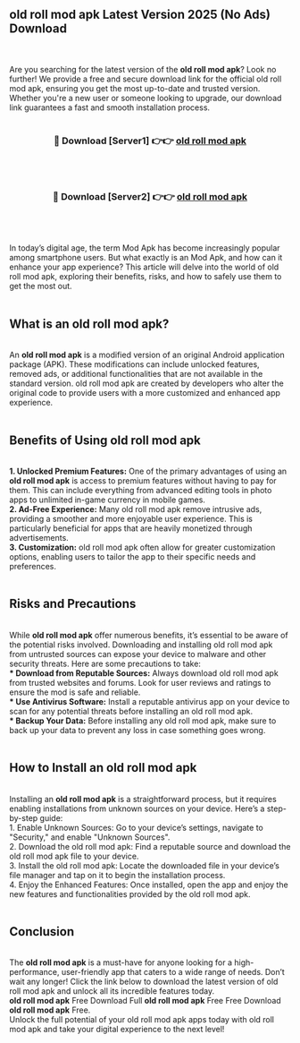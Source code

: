 ## old roll mod apk Latest Version 2025 (No Ads) Download
<br><br>
Are you searching for the latest version of the <strong>old roll mod apk</strong>? Look no further! We provide a free and secure download link for the official old roll mod apk, ensuring you get the most up-to-date and trusted version. Whether you're a new user or someone looking to upgrade, our download link guarantees a fast and smooth installation process.
<br>
<br>
<div align="center">
<h3>🔴 Download [Server1] 👉👉 <a href="https://modyolo.store/old_roll_mod_apk">old roll mod apk</a></h3><br>
<br>
<h3>🔴 Download [Server2] 👉👉 <a href="https://modyolo.store/old_roll_mod_apk">old roll mod apk</a></h3><br>
</div>
<br>
<br>
In today’s digital age, the term Mod Apk has become increasingly popular among smartphone users. But what exactly is an Mod Apk, and how can it enhance your app experience? This article will delve into the world of old roll mod apk, exploring their benefits, risks, and how to safely use them to get the most out.
<br>
<br>
<h2>What is an old roll mod apk?</h2>
<br>
An <strong>old roll mod apk</strong> is a modified version of an original Android application package (APK). These modifications can include unlocked features, removed ads, or additional functionalities that are not available in the standard version. old roll mod apk are created by developers who alter the original code to provide users with a more customized and enhanced app experience.
<br>
<br>
<h2>Benefits of Using old roll mod apk</h2>
<br>
<strong> 1. Unlocked Premium Features:</strong> One of the primary advantages of using an <strong>old roll mod apk</strong> is access to premium features without having to pay for them. This can include everything from advanced editing tools in photo apps to unlimited in-game currency in mobile games.
<br>
<strong> 2. Ad-Free Experience:</strong> Many old roll mod apk remove intrusive ads, providing a smoother and more enjoyable user experience. This is particularly beneficial for apps that are heavily monetized through advertisements.
<br>
<strong> 3. Customization:</strong> old roll mod apk often allow for greater customization options, enabling users to tailor the app to their specific needs and preferences.
<br>
<br>
<h2>Risks and Precautions</h2>
<br>
While <strong>old roll mod apk</strong> offer numerous benefits, it’s essential to be aware of the potential risks involved. Downloading and installing old roll mod apk from untrusted sources can expose your device to malware and other security threats. Here are some precautions to take:
<br>
<strong> * Download from Reputable Sources:</strong> Always download old roll mod apk from trusted websites and forums. Look for user reviews and ratings to ensure the mod is safe and reliable.
<br>
<strong> * Use Antivirus Software:</strong> Install a reputable antivirus app on your device to scan for any potential threats before installing an old roll mod apk.
<br>
<strong> * Backup Your Data:</strong> Before installing any old roll mod apk, make sure to back up your data to prevent any loss in case something goes wrong.
<br>
<br>
<h2>How to Install an old roll mod apk</h2>
<br>
Installing an <strong>old roll mod apk</strong> is a straightforward process, but it requires enabling installations from unknown sources on your device. Here’s a step-by-step guide:
<br>
 1. Enable Unknown Sources: Go to your device’s settings, navigate to "Security," and enable "Unknown Sources".
<br>
 2. Download the old roll mod apk: Find a reputable source and download the old roll mod apk file to your device.
<br>
 3. Install the old roll mod apk: Locate the downloaded file in your device’s file manager and tap on it to begin the installation process.
<br>
 4. Enjoy the Enhanced Features: Once installed, open the app and enjoy the new features and functionalities provided by the old roll mod apk.
<br>
<br>
<h2><strong>Conclusion</strong></h2>
<br>
The <strong>old roll mod apk</strong> is a must-have for anyone looking for a high-performance, user-friendly app that caters to a wide range of needs. Don’t wait any longer! Click the link below to download the latest version of old roll mod apk and unlock all its incredible features today.
<br>
<strong>old roll mod apk</strong> Free Download Full <strong>old roll mod apk</strong> Free Free Download <strong>old roll mod apk</strong> Free.
<br>
Unlock the full potential of your old roll mod apk apps today with old roll mod apk and take your digital experience to the next level!

